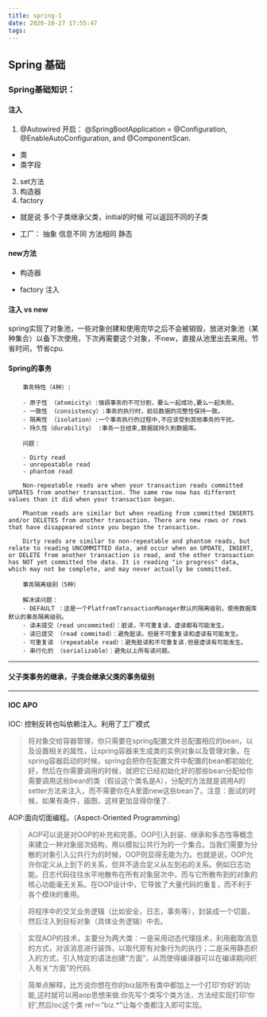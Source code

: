 ```yaml
---
title: spring-1
date: 2020-10-27 17:55:47
tags:
---
```


## Spring 基础

### Spring基础知识：

#### 注入

1. @Autowired
 开启： @SpringBootApplication = @Configuration, @EnableAutoConfiguration, and @ComponentScan.

 - 类
 - 类字段
 2. set方法
 3. 构造器
 4. factory
- 就是说 多个子类继承父类，initial的时候 可以返回不同的子类

- 工厂： 抽象 信息不同 方法相同
        静态

#### new方法

- 构造器

- factory 注入

#### 注入 vs new

spring实现了对象池，一些对象创建和使用完毕之后不会被销毁，放进对象池（某种集合）以备下次使用，下次再需要这个对象，不new，直接从池里出去来用。节省时间，节省cpu.

#### Spring的事务


        事务特性（4种）:
        
        - 原子性 （atomicity）:强调事务的不可分割，要么一起成功,要么一起失败。
        - 一致性 （consistency）:事务的执行时，前后数据的完整性保持一致。
        - 隔离性 （isolation）:一个事务执行的过程中,不应该受到其他事务的干扰。
        - 持久性（durability） :事务一旦结束,数据就持久到数据库。

        问题：

        - Dirty read
        - unrepeatable read
        - phantom read

        Non-repeatable reads are when your transaction reads committed UPDATES from another transaction. The same row now has different values than it did when your transaction began.

        Phantom reads are similar but when reading from committed INSERTS and/or DELETES from another transaction. There are new rows or rows that have disappeared since you began the transaction.

        Dirty reads are similar to non-repeatable and phantom reads, but relate to reading UNCOMMITTED data, and occur when an UPDATE, INSERT, or DELETE from another transaction is read, and the other transaction has NOT yet committed the data. It is reading "in progress" data, which may not be complete, and may never actually be committed.

        事务隔离级别（5种）

        解决读问题：
        - DEFAULT ：这是一个PlatfromTransactionManager默认的隔离级别，使用数据库默认的事务隔离级别。
        - 读未提交（read uncommited）：脏读，不可重复读，虚读都有可能发生。
        - 读已提交 （read commited）：避免脏读。但是不可重复读和虚读有可能发生。
        - 可重复读 （repeatable read）：避免脏读和不可重复读.但是虚读有可能发生。
        - 串行化的 （serializable）：避免以上所有读问题。

---

#### 父子类事务的继承，子类会继承父类的事务级别

---

#### IOC APO

IOC: 控制反转也叫依赖注入。利用了工厂模式

> 将对象交给容器管理，你只需要在spring配置文件总配置相应的bean，以及设置相关的属性，让spring容器来生成类的实例对象以及管理对象。在spring容器启动的时候，spring会把你在配置文件中配置的bean都初始化好，然后在你需要调用的时候，就把它已经初始化好的那些bean分配给你需要调用这些bean的类（假设这个类名是A），分配的方法就是调用A的setter方法来注入，而不需要你在A里面new这些bean了。注意：面试的时候，如果有条件，画图，这样更加显得你懂了.

AOP:面向切面编程。（Aspect-Oriented Programming）

>AOP可以说是对OOP的补充和完善。OOP引入封装、继承和多态性等概念来建立一种对象层次结构，用以模拟公共行为的一个集合。当我们需要为分散的对象引入公共行为的时候，OOP则显得无能为力。也就是说，OOP允许你定义从上到下的关系，但并不适合定义从左到右的关系。例如日志功能。日志代码往往水平地散布在所有对象层次中，而与它所散布到的对象的核心功能毫无关系。在OOP设计中，它导致了大量代码的重复，而不利于各个模块的重用。

>将程序中的交叉业务逻辑（比如安全，日志，事务等），封装成一个切面，然后注入到目标对象（具体业务逻辑）中去。

>实现AOP的技术，主要分为两大类：一是采用动态代理技术，利用截取消息的方式，对该消息进行装饰，以取代原有对象行为的执行；二是采用静态织入的方式，引入特定的语法创建“方面”，从而使得编译器可以在编译期间织入有关“方面”的代码.

>简单点解释，比方说你想在你的biz层所有类中都加上一个打印‘你好’的功能,这时就可以用aop思想来做.你先写个类写个类方法，方法经实现打印‘你好’,然后Ioc这个类 ref＝“biz.*”让每个类都注入即可实现。